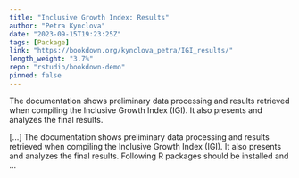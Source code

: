 ```yaml
---
title: "Inclusive Growth Index: Results"
author: "Petra Kynclova"
date: "2023-09-15T19:23:25Z"
tags: [Package]
link: "https://bookdown.org/kynclova_petra/IGI_results/"
length_weight: "3.7%"
repo: "rstudio/bookdown-demo"
pinned: false
---
```


<p>The documentation shows preliminary data processing and results retrieved
when compiling the Inclusive Growth Index (IGI). It also presents and analyzes
the final results.</p> [...] The documentation shows preliminary data processing and results retrieved
when compiling the Inclusive Growth Index (IGI). It also presents and analyzes
the final results. Following R packages should be installed and ...
